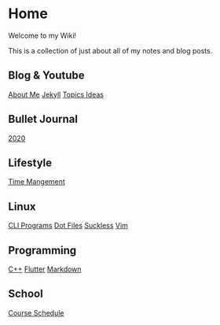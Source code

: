 # Home
Welcome to my Wiki! 

This is a collection of just about all of my notes and blog posts.

## Blog & Youtube
[About Me](aboutme)
[Jekyll](jekyll)
[Topics Ideas](topicideas)

## Bullet Journal
[2020](bulletjournal2020)

## Lifestyle
[Time Mangement](timemanagement)

## Linux
[CLI Programs](cliprograms)
[Dot Files](dotfiles)
[Suckless](suckless)
[Vim](vim)

## Programming
[C++](c++)
[Flutter](flutter)
[Markdown](markdown)

## School
[Course Schedule](courseSchedule)
